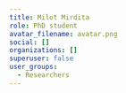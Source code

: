 ```yaml
---
title: Milot Mirdita
role: PhD student
avatar_filename: avatar.png
social: []
organizations: []
superuser: false
user_groups:
  - Researchers
---
```

